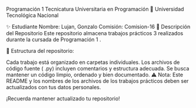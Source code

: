 Programación 1
Tecnicatura Universitaria en Programación
📍 Universidad Tecnológica Nacional

✨ Estudiante
Nombre: Lujan, Gonzalo
Comisión: Comision-16
📂 Descripción del Repositorio
Este repositorio almacena trabajos prácticos 3  realizados durante la cursada de Programación 1 .

📌 Estructura del repositorio:

Cada trabajo está organizado en carpetas individuales.
Los archivos de código fuente ( .py) incluyen comentarios y estructura adecuada.
Se busca mantener un código limpio, ordenado y bien documentado.
⚠️ Nota: Este README y los nombres de los archivos de los trabajos prácticos deben ser actualizados con tus datos personales.

¡Recuerda mantener actualizado tu repositorio!
